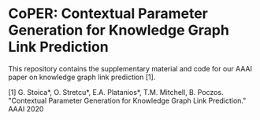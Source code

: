 # CoPER: Contextual Parameter Generation for Knowledge Graph Link Prediction

This repository contains the supplementary material and code for our AAAI paper on knowledge graph link prediction [1].

[1] G. Stoica*, O. Stretcu*, E.A. Platanios*, T.M. Mitchell, B. Poczos. "Contextual Parameter Generation for Knowledge Graph Link Prediction." AAAI 2020